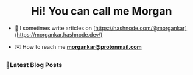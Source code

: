 <h1 align="center">Hi! You can call me Morgan</h1>


<!-- -  👨‍💻 All of my projects are available at -->

- 📝 I sometimes write articles on [https://hashnode.com/@morgankar](https://morgankar.hashnode.dev/) 

- ✉️ How to reach me  **morgankar@protonmail.com**


### 📮Latest Blog Posts 
<!-- BLOG-POST-LIST:START -->
<!-- BLOG-POST-LIST:END -->

